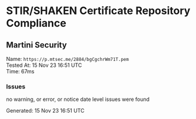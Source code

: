 # STIR/SHAKEN Certificate Repository Compliance

## Martini Security

Name: `https://p.mtsec.me/2884/bgCgchrWm71T.pem`\
Tested At: 15 Nov 23 16:51 UTC\
Time: 67ms

### Issues

no warning, or error, or notice date level issues were found

Generated: 15 Nov 23 16:51 UTC